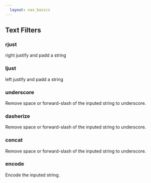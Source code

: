 ```yaml
---
  layout: nav_basics
---
```


## Text Filters

### rjust

right justify and padd a string

### ljust

left justify and padd a string

### underscore

Remove space or forward-slash of the inputed string to underscore.

### dasherize

Remove space or forward-slash of the inputed string to underscore.

### concat

Remove space or forward-slash of the inputed string to underscore.

### encode

Encode the inputed string.